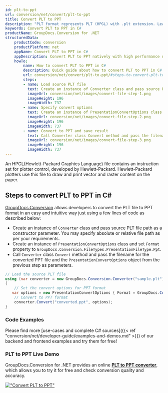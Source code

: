 ```yaml
---
id: plt-to-ppt
url: conversion/net/convert/plt-to-ppt
title: Convert PLT to PPT
description: "PLT format represents PLT (HPGL) with .plt extension. Learn how to convert PLT to PPT file programmatically in C# language using GroupDocs.Conversion for .NET library."
keywords: Convert PLT to PPT in C#
productName: GroupDocs.Conversion for .NET
structuredData:
    productCode: conversion
    productPlatform: net
    appName: Convert PLT to PPT in C#
    appDescription: Convert PLT to PPT natively with high performance using C# language and server side GroupDocs.Conversion for .NET APIs, without the use of any software like Microsoft or Open Office.
    howTo:
        name: How to convert PLT to PPT in C# 
        description: Quick guide about how to convert PLT to PPT in C# with high performance and accuracy.
        url: conversion/net/convert/plt-to-ppt/#steps-to-convert-plt-to-ppt-in-c
        steps:
        - name: Load source PLT file 
          text: Create an instance of Converter class and pass source PLT file path as a constructor parameter. You may specify absolute or relative file path as per your requirements. 
          imageUrl: conversion/net/images/convert-file-step-1.png
          imageHeight: 196
          imageWidth: 737
        - name: Specify convert options 
          text: Create an instance of PresentationConvertOptions class.
          imageUrl: conversion/net/images/convert-file-step-2.png
          imageHeight: 196
          imageWidth: 737
        - name: Convert to PPT and save result 
          text: Call Converter class Convert method and pass the filename for the converted HTML file and the PresentationConvertOptions object from the previous step as parameters.
          imageUrl: conversion/net/images/convert-file-step-3.png
          imageHeight: 196
          imageWidth: 737
---
```


An HPGL(Hewlett-Packard Graphics Language) file contains an instruction set for plotter control, developed by Hewlett-Packard. Hewlett-Packard plotters use this file to draw and print vector and raster content on the paper.

## Steps to convert PLT to PPT in C#

[GroupDocs.Conversion](https://products.groupdocs.com/conversion/net) allows developers to convert the PLT file to PPT format in an easy and intuitive way just using a few lines of code as described below:

* Create an instance of `Converter` class and pass source PLT file path as a constructor parameter. You may specify absolute or relative file path as per your requirements. 
* Create an instance of `PresentationConvertOptions` class and set `Format` property to `GroupDocs.Conversion.FileTypes.PresentationFileType.Ppt`.
* Call `Converter` class `Convert` method and pass the filename for the converted PPT file and the `PresentationConvertOptions` object from the previous step as parameters.

```csharp
// Load the source PLT file
using (var converter = new GroupDocs.Conversion.Converter("sample.plt"))
{
    // Set the convert options for PPT format
   var options = new PresentationConvertOptions { Format = GroupDocs.Conversion.FileTypes.PresentationFileType.Ppt };
    // Convert to PPT format
    converter.Convert("converted.ppt", options);
}
```

### Code Examples

Please find more [use-cases and complete C# sources]({{< ref "conversion/net/developer-guide/examples-and-demos.md" >}}) of our backend and frontend examples and try them for free!

### PLT to PPT Live Demo

GroupDocs.Conversion for .NET provides an online [**PLT to PPT converter**](https://products.groupdocs.app/conversion/plt-to-ppt), which allows you to try it for free and check conversion quality and accuracy.

[!["Convert PLT to PPT"](conversion/net/images/convert-to-ppt/convert-plt-to-ppt.png)](https://products.groupdocs.app/conversion/plt-to-ppt)